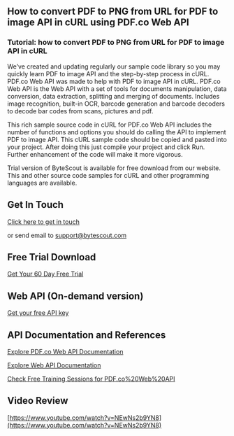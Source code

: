 ## How to convert PDF to PNG from URL for PDF to image API in cURL using PDF.co Web API

### Tutorial: how to convert PDF to PNG from URL for PDF to image API in cURL

We’ve created and updating regularly our sample code library so you may quickly learn PDF to image API and the step-by-step process in cURL. PDF.co Web API was made to help with PDF to image API in cURL. PDF.co Web API is the Web API with a set of tools for documents manipulation, data conversion, data extraction, splitting and merging of documents. Includes image recognition, built-in OCR, barcode generation and barcode decoders to decode bar codes from scans, pictures and pdf.

This rich sample source code in cURL for PDF.co Web API includes the number of functions and options you should do calling the API to implement PDF to image API. This cURL sample code should be copied and pasted into your project. After doing this just compile your project and click Run. Further enhancement of the code will make it more vigorous.

Trial version of ByteScout is available for free download from our website. This and other source code samples for cURL and other programming languages are available.

## Get In Touch

[Click here to get in touch](https://bytescout.zendesk.com/hc/en-us/requests/new?subject=PDF.co%20Web%20API%20Question)

or send email to [support@bytescout.com](mailto:support@bytescout.com?subject=PDF.co%20Web%20API%20Question) 

## Free Trial Download

[Get Your 60 Day Free Trial](https://bytescout.com/download/web-installer?utm_source=github-readme)

## Web API (On-demand version)

[Get your free API key](https://pdf.co/documentation/api?utm_source=github-readme)

## API Documentation and References

[Explore PDF.co Web API Documentation](https://bytescout.com/documentation/index.html?utm_source=github-readme)

[Explore Web API Documentation](https://pdf.co/documentation/api?utm_source=github-readme)

[Check Free Training Sessions for PDF.co%20Web%20API](https://academy.bytescout.com/)

## Video Review

[https://www.youtube.com/watch?v=NEwNs2b9YN8](https://www.youtube.com/watch?v=NEwNs2b9YN8)
